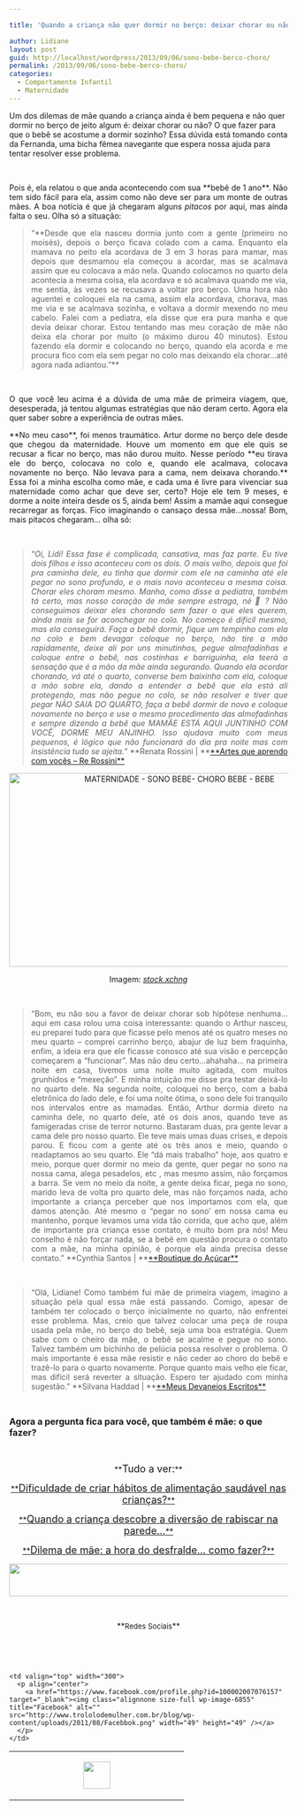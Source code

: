 ```yaml
---

title: 'Quando a criança não quer dormir no berço: deixar chorar ou não?'

author: Lidiane
layout: post
guid: http://localhost/wordpress/2013/09/06/sono-bebe-berco-choro/
permalink: /2013/09/06/sono-bebe-berco-choro/
categories:
  - Comportamento Infantil
  - Maternidade
---
```

Um dos dilemas de mãe quando a criança ainda é bem pequena e não quer dormir no berço de jeito algum é: deixar chorar ou não? O que fazer para que o bebê se acostume a dormir sozinho? Essa dúvida está tomando conta da Fernanda, uma bicha fêmea navegante que espera nossa ajuda para tentar resolver esse problema.

&nbsp;

<p align="justify">
  Pois é, ela relatou o que anda acontecendo com sua **bebê de 1 ano**. Não tem sido fácil para ela, assim como não deve ser para um monte de outras mães. A boa notícia é que já chegaram alguns <em>pitacos</em> por aqui, mas ainda falta o seu. Olha só a situação:
</p>

<!--more-->

> <p align="justify">
>   “**Desde que ela nasceu dormia junto com a gente (primeiro no moisés), depois o berço ficava colado com a cama. Enquanto ela mamava no peito ela acordava de 3 em 3 horas para mamar, mas depois que desmamou ela começou a acordar, mas se acalmava assim que eu colocava a mão nela. Quando colocamos no quarto dela acontecia a mesma coisa, ela acordava e só acalmava quando me via, me sentia, às vezes se recusava a voltar pro berço. Uma hora não aguentei e coloquei ela na cama, assim ela acordava, chorava, mas me via e se acalmava sozinha, e voltava a dormir mexendo no meu cabelo. Falei com a pediatra, ela disse que era pura manha e que devia deixar chorar. Estou tentando mas meu coração de mãe não deixa ela chorar por muito (o máximo durou 40 minutos). Estou fazendo ela dormir e colocando no berço, quando ela acorda e me procura fico com ela sem pegar no colo mas deixando ela chorar…até agora nada adiantou.&#8221;**
> </p>

&nbsp;

<p align="justify">
  O que você leu acima é a dúvida de uma mãe de primeira viagem, que, desesperada, já tentou algumas estratégias que não deram certo. Agora ela quer saber sobre a experiência de outras mães.
</p>

<p align="justify">
  **No meu caso**, foi menos traumático. Artur dorme no berço dele desde que chegou da maternidade. Houve um momento em que ele quis se recusar a ficar no berço, mas não durou muito. Nesse período **eu tirava ele do berço, colocava no colo e, quando ele acalmava, colocava novamente no berço. Não levava para a cama, nem deixava chorando.** Essa foi a minha escolha como mãe, e cada uma é livre para vivenciar sua maternidade como achar que deve ser, certo? Hoje ele tem 9 meses, e dorme a noite inteira desde os 5, ainda bem! Assim a mamãe aqui consegue recarregar as forças. Fico imaginando o cansaço dessa mãe…nossa! Bom, mais pitacos chegaram… olha só:
</p>

&nbsp;

> <p align="justify">
>   “<em>Oi, Lidi! Essa fase é complicada, cansativa, mas faz parte. </em><em>Eu tive dois filhos e isso aconteceu com os dois. </em><em>O mais velho, depois que foi pra caminha dele, eu tinha que dormir com ele na caminha até ele pegar no sono profundo, e o mais novo aconteceu a mesma coisa. </em><em>Chorar eles choram mesmo. Manha, como disse a pediatra, também tá certo, mas nosso coração de mãe sempre estraga, né 🙂 ? Não conseguimos deixar eles chorando sem fazer o que eles querem, ainda mais se for aconchegar no colo. </em><em>No começo é dificil mesmo, mas ela conseguirá. </em><em>Faça a bebê dormir, fique um tempinho com ela no colo e bem devagar coloque no berço, não tire a mão rapidamente, deixe ali por uns minutinhos, pegue almofadinhas e coloque entre o bebê, nas costinhas e barriguinha, ela teerá a sensação que é a mão da mãe ainda segurando. </em><em>Quando ela acordar chorando, vá até o quarto, converse bem baixinho com ela, coloque a mão sobre ela, dando a entender a bebê que ela está ali protegendo, mas não pegue no colo, se não resolver e tiver que pegar NÃO SAIA DO QUARTO, faça a bebê dormir de novo e coloque novamente no berço e use o mesmo procedimento das almofadinhas e sempre dizendo a bebê que MAMÃE ESTÁ AQUI JUNTINHO COM VOCÊ, DORME MEU ANJINHO. </em><em>Isso ajudava muito com meus pequenos, é lógico que não funcionará do dia pra noite mas com insistência tudo se ajeita.</em>” **Renata Rossini | **<a href="http://rerossini.blogspot.com.br/" target="_blank">**Artes que aprendo com vocês – Re Rossini**</a>
> </p>

<p align="center">
  <a href="http://www.trololodemulher.com.br/blog/wp-content/uploads/2013/09/MATERNIDADE-SONO-BEBE-CHORO-BEBE-BEBE.jpg"><img class="alignnone size-full wp-image-9755" alt="MATERNIDADE - SONO BEBE- CHORO BEBE - BEBE" src="http://www.trololodemulher.com.br/blog/wp-content/uploads/2013/09/MATERNIDADE-SONO-BEBE-CHORO-BEBE-BEBE.jpg" width="600" height="350" /></a>
</p>

<p align="center">
  Imagem: <em><a href="http://www.sxc.hu/" target="_blank">stock.xchng</a></em>
</p>

&nbsp;

> <p align="justify">
>   “Bom, eu não sou a favor de deixar chorar sob hipótese nenhuma&#8230; aqui em casa rolou uma coisa interessante: quando o Arthur nasceu, eu preparei tudo para que ficasse pelo menos até os quatro meses no meu quarto – comprei carrinho berço, abajur de luz bem fraquinha, enfim, a ideia era que ele ficasse conosco até sua visão e percepção começarem a “funcionar”. Mas não deu certo&#8230;ahahaha… na primeira noite em casa, tivemos uma noite muito agitada, com muitos grunhidos e “mexeção”. E minha intuição me disse pra testar deixá-lo no quarto dele. Na segunda noite, coloquei no berço, com a babá eletrônica do lado dele, e foi uma noite ótima, o sono dele foi tranquilo nos intervalos entre as mamadas. Então, Arthur dormia direto na caminha dele, no quarto dele, até os dois anos, quando teve as famigeradas crise de terror noturno. Bastaram duas, pra gente levar a cama dele pro nosso quarto. Ele teve mais umas duas crises, e depois parou. E ficou com a gente até os três anos e meio, quando o readaptamos ao seu quarto. Ele “dá mais trabalho” hoje, aos quatro e meio, porque quer dormir no meio da gente, quer pegar no sono na nossa cama, alega pesadelos, etc , mas mesmo assim, não forçamos a barra. Se vem no meio da noite, a gente deixa ficar, pega no sono, marido leva de volta pro quarto dele, mas não forçamos nada, acho importante a criança perceber que nos importamos com ela, que damos atenção. Até mesmo o “pegar no sono’ em nossa cama eu mantenho, porque levamos uma vida tão corrida, que acho que, além de importante pra criança esse contato, é muito bom pra nós! Meu conselho é não forçar nada, se a bebê em questão procura o contato com a mãe, na minha opinião, é porque ela ainda precisa desse contato.” **Cynthia Santos | **<a href="http://boutiquedoacucar.net/" target="_blank">**Boutique do Açúcar**</a>
> </p>

&nbsp;

> <p align="justify">
>   “Olá, Lidiane! Como também fui mãe de primeira viagem, imagino a situação pela qual essa mãe está passando. Comigo, apesar de também ter colocado o berço inicialmente no quarto, não enfrentei esse problema. Mas, creio que talvez colocar uma peça de roupa usada pela mãe, no berço do bebê, seja uma boa estratégia. Quem sabe com o cheiro da mãe, o bebê se acalme e pegue no sono. Talvez também um bichinho de pelúcia possa resolver o problema. O mais importante é essa mãe resistir e não ceder ao choro do bebê e trazê-lo para o quarto novamente. Porque quanto mais velho ele ficar, mas difícil será reverter a situação. Espero ter ajudado com minha sugestão.” **Silvana Haddad | **<a href="http://www.meusdevaneiosescritos.blogspot.com.br/" target="_blank">**Meus Devaneios Escritos**</a>
> </p>

&nbsp;

**<span style="font-size: medium;">Agora a pergunta fica para você, que também é mãe: o que fazer?</span>**

&nbsp;

<p align="center">
  **<span style="font-size: large;">Tudo a ver:</span>**
</p>

<p align="center">
  <a href="http://www.trololodemulher.com.br/2013/08/30/alimentacao-saudavel-criancas/">**<span style="font-size: large;">Dificuldade de criar hábitos de alimentação saudável nas crianças?</span>**</a>
</p>

<p align="center">
  <a href="http://www.trololodemulher.com.br/2013/08/23/maes-filhos/">**<span style="font-size: large;">Quando a criança descobre a diversão de rabiscar na parede…</span>**</a>
</p>

<p align="center">
  <a href="http://www.trololodemulher.com.br/2013/05/24/desfralde-como-fazer/">**<span style="font-size: large;">Dilema de mãe: a hora do desfralde… como fazer?</span>**</a>
</p>

<p align="center">
  <a href="http://feedburner.google.com/fb/a/mailverify?uri=blogbichafemea&loc=pt_BR" target="_blank"><img class="alignnone size-full wp-image-8451" title="Assine o Bicha Fêmea grátis!" alt="" src="http://www.trololodemulher.com.br/blog/wp-content/uploads/2012/01/rodapé.png" width="600" height="59" /></a>
</p>

&nbsp;

<p align="center">
  **<span style="font-size: small;">Redes Sociais</span>**
</p>

&nbsp;

&nbsp;

<table width="600" border="0" cellspacing="0" cellpadding="2">
  <tr>
    <td valign="top" width="300">
      <p align="center">
        <a href="https://twitter.com/#%21/bichafemea" target="_blank"><img class="alignnone size-full wp-image-6857" title="Twitter" alt="" src="http://www.trololodemulher.com.br/blog/wp-content/uploads/2011/08/Twitter.png" width="49" height="49" /></a>
      </p>
    </td>
    
    <td valign="top" width="300">
      <p align="center">
        <a href="https://www.facebook.com/profile.php?id=100002007076157" target="_blank"><img class="alignnone size-full wp-image-6855" title="Facebook" alt="" src="http://www.trololodemulher.com.br/blog/wp-content/uploads/2011/08/Facebbok.png" width="49" height="49" /></a>
      </p>
    </td>
  </tr>
</table>